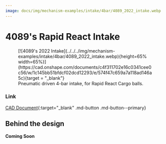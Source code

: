 ```yaml
---
image: docs/img/mechanism-examples/intake/4bar/4089_2022_intake.webp
---
```


<style>

td, th , table{
   border: none!important;
}

td{
  text-align: left !important;
  vertical-align: middle !important;
}

table tr:hover{
    background-color: transparent !important;
}

</style>

# 4089's Rapid React Intake

<figure markdown="span">
[![4089's 2022 Intake](../../../img/mechanism-examples/intake/4bar/4089_2022_intake.webp){height=65% width=65%}](https://cad.onshape.com/documents/c4f311702e16c0341cee0c56/w/1c145bb51bfdcf02dcd12293/e/574f47c659a7a118ad146a5c){target = "_blank"}
<figcaption>Pneumatic driven 4-bar intake, for Rapid React Cargo balls.</figcaption>
</figure>

### Link

[CAD Document](https://cad.onshape.com/documents/c4f311702e16c0341cee0c56/w/1c145bb51bfdcf02dcd12293/e/574f47c659a7a118ad146a5c "CAD Document Link"){:target="_blank" .md-button .md-button--primary}

## Behind the design

**Coming Soon**